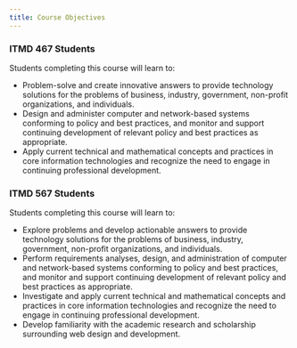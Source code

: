 ```yaml
---
title: Course Objectives
---
```


<section class="ugrad" markdown="1">
<h3>ITMD 467 Students</h3>

Students completing this course will learn to:

* Problem-solve and create innovative answers to provide technology solutions for the problems of
  business, industry, government, non-profit organizations, and individuals.
* Design and administer computer and network-based systems conforming to policy and best practices,
  and monitor and support continuing development of relevant policy and best practices as
  appropriate.
* Apply current technical and mathematical concepts and practices in core information
  technologies and recognize the need to engage in continuing professional development.

</section>

<section class="grad" markdown="1">
<h3>ITMD 567 Students</h3>

Students completing this course will learn to:

* Explore problems and develop actionable answers to provide technology solutions for the problems of
  business, industry, government, non-profit organizations, and individuals.
* Perform requirements analyses, design, and administration of computer and network-based systems
  conforming to policy and best practices, and monitor and support continuing development of
  relevant policy and best practices as appropriate.
* Investigate and apply current technical and mathematical concepts and practices in core
  information technologies and recognize the need to engage in continuing professional development.
* Develop familiarity with the academic research and scholarship surrounding web design and
  development.

</section>
